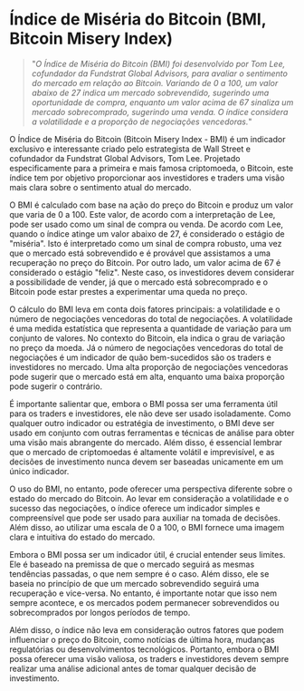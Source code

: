 # Índice de Miséria do Bitcoin (BMI, Bitcoin Misery Index)

>"*O Índice de Miséria do Bitcoin (BMI) foi desenvolvido por Tom Lee, cofundador da Fundstrat Global Advisors, para avaliar o sentimento do mercado em relação ao Bitcoin. Variando de 0 a 100, um valor abaixo de 27 indica um mercado sobrevendido, sugerindo uma oportunidade de compra, enquanto um valor acima de 67 sinaliza um mercado sobrecomprado, sugerindo uma venda. O índice considera a volatilidade e a proporção de negociações vencedoras.*"

O Índice de Miséria do Bitcoin (Bitcoin Misery Index - BMI) é um indicador exclusivo e interessante criado pelo estrategista de Wall Street e cofundador da Fundstrat Global Advisors, Tom Lee. Projetado especificamente para a primeira e mais famosa criptomoeda, o Bitcoin, este índice tem por objetivo proporcionar aos investidores e traders uma visão mais clara sobre o sentimento atual do mercado.

O BMI é calculado com base na ação do preço do Bitcoin e produz um valor que varia de 0 a 100. Este valor, de acordo com a interpretação de Lee, pode ser usado como um sinal de compra ou venda. De acordo com Lee, quando o índice atinge um valor abaixo de 27, é considerado o estágio de "miséria". Isto é interpretado como um sinal de compra robusto, uma vez que o mercado está sobrevendido e é provável que assistamos a uma recuperação no preço do Bitcoin. Por outro lado, um valor acima de 67 é considerado o estágio "feliz". Neste caso, os investidores devem considerar a possibilidade de vender, já que o mercado está sobrecomprado e o Bitcoin pode estar prestes a experimentar uma queda no preço.

O cálculo do BMI leva em conta dois fatores principais: a volatilidade e o número de negociações vencedoras do total de negociações. A volatilidade é uma medida estatística que representa a quantidade de variação para um conjunto de valores. No contexto do Bitcoin, ela indica o grau de variação no preço da moeda. Já o número de negociações vencedoras do total de negociações é um indicador de quão bem-sucedidos são os traders e investidores no mercado. Uma alta proporção de negociações vencedoras pode sugerir que o mercado está em alta, enquanto uma baixa proporção pode sugerir o contrário.

É importante salientar que, embora o BMI possa ser uma ferramenta útil para os traders e investidores, ele não deve ser usado isoladamente. Como qualquer outro indicador ou estratégia de investimento, o BMI deve ser usado em conjunto com outras ferramentas e técnicas de análise para obter uma visão mais abrangente do mercado. Além disso, é essencial lembrar que o mercado de criptomoedas é altamente volátil e imprevisível, e as decisões de investimento nunca devem ser baseadas unicamente em um único indicador.

O uso do BMI, no entanto, pode oferecer uma perspectiva diferente sobre o estado do mercado do Bitcoin. Ao levar em consideração a volatilidade e o sucesso das negociações, o índice oferece um indicador simples e compreensível que pode ser usado para auxiliar na tomada de decisões. Além disso, ao utilizar uma escala de 0 a 100, o BMI fornece uma imagem clara e intuitiva do estado do mercado.

Embora o BMI possa ser um indicador útil, é crucial entender seus limites. Ele é baseado na premissa de que o mercado seguirá as mesmas tendências passadas, o que nem sempre é o caso. Além disso, ele se baseia no princípio de que um mercado sobrevendido seguirá uma recuperação e vice-versa. No entanto, é importante notar que isso nem sempre acontece, e os mercados podem permanecer sobrevendidos ou sobrecomprados por longos períodos de tempo.

Além disso, o índice não leva em consideração outros fatores que podem influenciar o preço do Bitcoin, como notícias de última hora, mudanças regulatórias ou desenvolvimentos tecnológicos. Portanto, embora o BMI possa oferecer uma visão valiosa, os traders e investidores devem sempre realizar uma análise adicional antes de tomar qualquer decisão de investimento.
